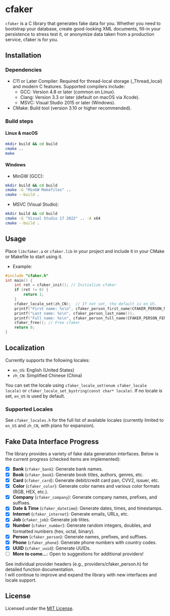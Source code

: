 # cfaker

`cfaker`  is a C library that generates fake data for you. Whether you need to bootstrap your database, create
good-looking XML documents, fill-in your persistence to stress test it, or anonymize data taken from a production
service, cfaker is for you.

## Installation

### Dependencies

* C11 or Later Compiler: Required for thread-local storage (_Thread_local) and modern C features. Supported compilers
  include:
    * GCC: Version 4.8 or later (common on Linux).
    * Clang: Version 3.3 or later (default on macOS via Xcode).
    * MSVC: Visual Studio 2015 or later (Windows).
* CMake: Build tool (version 3.10 or higher recommended).

### Build steps

#### Linux & macOS

```sh
mkdir build && cd build
cmake ..
make
```

#### Windows

* MinGW (GCC):

```sh
mkdir build && cd build
cmake -G "MinGW Makefiles" ..
cmake --build .
```

* MSVC (Visual Studio):

```sh
mkdir build && cd build
cmake -G "Visual Studio 17 2022" .. -A x64
cmake --build .
```

## Usage

Place `libcfaker.a` or `cfaker.lib` in your project and include it in your CMake or Makefile to start using it.

* Example:

```c
#include "cfaker.h"
int main() {
    int ret = cfaker_init(); // Initialize cfaker
    if (ret != 0) {
        return 1;
    }
    cfaker_locale_set(zh_CN);  // If not set, the default is en_US.
    printf("First name: %s\n", cfaker_person_first_name(CFAKER_PERSON_MALE));
    printf("Last name: %s\n", cfaker_person_last_name());
    printf("Full name: %s\n", cfaker_person_full_name(CFAKER_PERSON_FEMALE));
    cfaker_free(); // Free cfaker
    return 0;
}
```

## Localization

Currently supports the following locales:

* `en_US`: English (United States)
* `zh_CN`: Simplified Chinese (China)

You can set the locale using `cfaker_locale_set(enum cfaker_locale locale)` or
`cfaker_locale_set_bystring(const char* locale)`. If no locale is set, `en_US` is used by default.

### Supported Locales

See `cfaker_locales.h` for the full list of available locales (currently limited to `en_US` and `zh_CN`, with plans for
expansion).

## Fake Data Interface Progress

The library provides a variety of fake data generation interfaces. Below is the current progress (checked items are
implemented):

- [x] **Bank** (`cfaker_bank`): Generate bank names.
- [x] **Book** (`cfaker_book`): Generate book titles, authors, genres, etc.
- [x] **Card** (`cfaker_card`): Generate debit/credit card pan, CVV2, issuer, etc.
- [x] **Color** (`cfaker_color`): Generate color names and various color formats (RGB, HEX, etc.).
- [x] **Company** (`cfaker_company`): Generate company names, prefixes, and suffixes.
- [x] **Date & Time** (`cfaker_datetime`): Generate dates, times, and timestamps.
- [x] **Internet** (`cfaker_internet`): Generate emails, URLs, etc.
- [x] **Job** (`cfaker_job`): Generate job titles.
- [x] **Number** (`cfaker_number`): Generate random integers, doubles, and formatted numbers (hex, octal, binary).
- [x] **Person** (`cfaker_person`): Generate names, prefixes, and suffixes.
- [x] **Phone** (`cfaker_phone`): Generate phone numbers with country codes.
- [x] **UUID** (`cfaker_uuid`): Generate UUIDs.
- [ ] **More to come...**: Open to suggestions for additional providers!

See individual provider headers (e.g., providers/cfaker_person.h) for detailed function documentation.  
I will continue to improve and expand the library with new interfaces and locale support.

## License

Licensed under the [MIT License](LICENSE).

